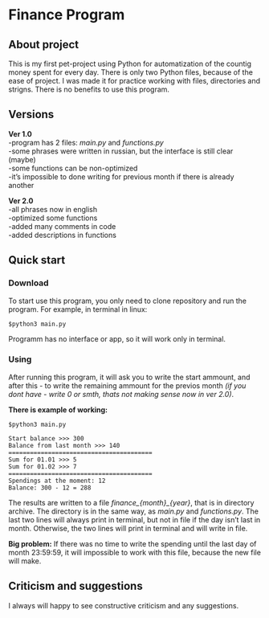 # **Finance Program** 

## **About project** 
This is my first pet-project using Python for automatization of the countig money spent for every day. There is only two Python files, because of
the ease of project. 
I was made it for practice working with files, directories and strigns. There is no benefits to use this program. 

## **Versions**

**Ver 1.0**\
-program has 2 files: *main.py* and *functions.py*\
-some phrases were written in russian, but the interface is still clear (maybe)\
-some functions can be non-optimized\
-it’s impossible to done writing for previous month if there is already another

**Ver 2.0**\
-all phrases now in english\
-optimized some functions\
-added many comments in code\
-added descriptions in functions

## **Quick start** 

### Download 
To start use this program, you only need to clone repository and run the program. For example, in terminal in linux: 
```
$python3 main.py
```
Programm has no interface or app, so it will work only in terminal. 

### Using 
After running this program, it will ask you to write the start ammount, and after this - to write the remaining ammount for the previos month *(if
you dont have - write 0 or smth, thats not making sense now in ver 2.0)*.

**There is example of working:** 

```
$python3 main.py

Start balance >>> 300
Balance from last month >>> 140
========================================
Sum for 01.01 >>> 5
Sum for 01.02 >>> 7
========================================
Spendings at the moment: 12
Balance: 300 - 12 = 288
```

The results are written to a file *finance_{month}_{year}*, that is in directory archive. The directory is in the same way, as *main.py* and *functions.py*. The last two lines will always print in terminal, but not in file if the day isn’t last in month. Otherwise, the two lines will print in terminal and will write in file. 

**Big problem:**
If there was no time to write the spending until the last day of month 23:59:59, it will impossible to work with this file, because the
new file will make. 

## **Сriticism and suggestions** 
I always will happy to see constructive criticism and any suggestions.
